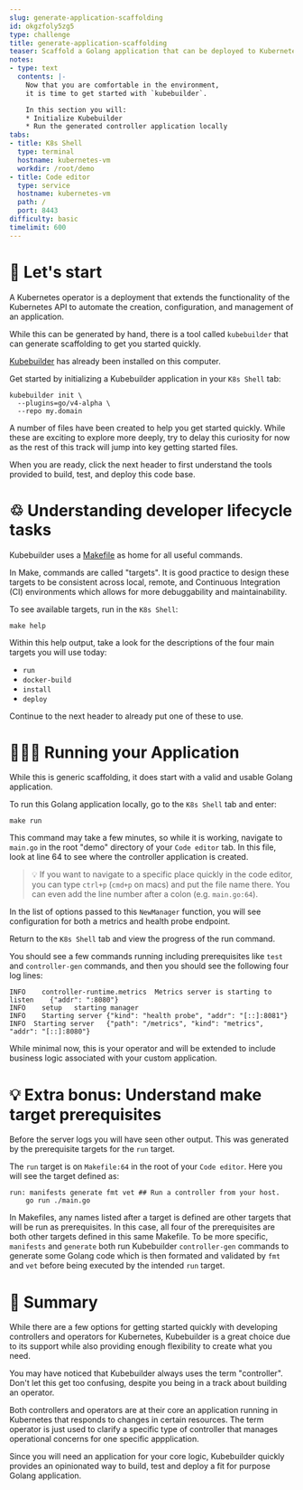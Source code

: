 ```yaml
---
slug: generate-application-scaffolding
id: okgzfoly5zg5
type: challenge
title: generate-application-scaffolding
teaser: Scaffold a Golang application that can be deployed to Kubernetes as an operator
notes:
- type: text
  contents: |-
    Now that you are comfortable in the environment,
    it is time to get started with `kubebuilder`.

    In this section you will:
    * Initialize Kubebuilder
    * Run the generated controller application locally
tabs:
- title: K8s Shell
  type: terminal
  hostname: kubernetes-vm
  workdir: /root/demo
- title: Code editor
  type: service
  hostname: kubernetes-vm
  path: /
  port: 8443
difficulty: basic
timelimit: 600
---
```


🚀 Let's start
==============

A Kubernetes operator is a deployment that extends the functionality of the Kubernetes API to automate the creation, configuration, and management of an application.

While this can be generated by hand, there is a tool called `kubebuilder` that can generate scaffolding to get you started quickly.

[Kubebuilder](https://github.com/kubernetes-sigs/kubebuilder) has already been installed on this computer.

Get started by initializing a Kubebuilder application in your `K8s Shell` tab:

```
kubebuilder init \
  --plugins=go/v4-alpha \
  --repo my.domain
```

A number of files have been created to help you get started quickly. While these are exciting to explore more deeply, try to delay this curiosity for now as the rest of this track will jump into key getting started files.

When you are ready, click the next header to first understand the tools provided to build, test, and deploy this code base.


♲ Understanding developer lifecycle tasks
==============

Kubebuilder uses a [Makefile](https://www.gnu.org/software/make/manual/html_node/Introduction.html) as home for all useful commands.

In Make, commands are called "targets". It is good practice to design these targets to be consistent across local, remote, and Continuous Integration (CI) environments which allows for more debuggability and maintainability.

To see available targets, run in the `K8s Shell`:

```
make help
```

Within this help output, take a look for the descriptions of the four main targets you will use today:
* `run`
* `docker-build`
* `install`
* `deploy`

Continue to the next header to already put one of these to use.


👩🏾‍💻 Running your Application
==============

While this is generic scaffolding, it does start with a valid and usable Golang application.

To run this Golang application locally, go to the `K8s Shell` tab and enter:

```
make run
```

This command may take a few minutes, so while it is working, navigate to `main.go` in the root "demo" directory of your `Code editor` tab. In this file, look at line 64 to see where the controller application is created.

> 💡 If you want to navigate to a specific place quickly in the code editor, you can type `ctrl+p` (`cmd+p` on macs) and put the file name there. You can even add the line number after a colon (e.g. `main.go:64`).

In the list of options passed to this `NewManager` function, you will see configuration for both a metrics and health probe endpoint.

Return to the `K8s Shell` tab and view the progress of the run command.

You should see a few commands running including prerequisites like `test` and `controller-gen` commands, and then you should see the following four log lines:

```
INFO	controller-runtime.metrics	Metrics server is starting to listen	{"addr": ":8080"}
INFO	setup	starting manager
INFO	Starting server	{"kind": "health probe", "addr": "[::]:8081"}
INFO  Starting server	{"path": "/metrics", "kind": "metrics", "addr": "[::]:8080"}
```

While minimal now, this is your operator and will be extended to include business logic associated with your custom application.


💡 Extra bonus: Understand make target prerequisites
==============

Before the server logs you will have seen other output. This was generated by the prerequisite targets for the `run` target.

The `run` target is on `Makefile:64` in the root of your `Code editor`. Here you will see the target defined as:

```
run: manifests generate fmt vet ## Run a controller from your host.
	go run ./main.go
```

In Makefiles, any names listed after a target is defined are other targets that will be run as prerequisites. In this case, all four of the prerequisites are both other targets defined in this same Makefile. To be more specific, `manifests` and `generate` both run Kubebuilder `controller-gen` commands to generate some Golang code which is then formated and validated by `fmt` and `vet` before being executed by the intended `run` target.


📕 Summary
==============

While there are a few options for getting started quickly with developing controllers and operators for Kubernetes, Kubebuilder is a great choice due to its support while also providing enough flexibility to create what you need.

You may have noticed that Kubebuilder always uses the term "controller". Don't let this get too confusing, despite you being in a track about building an operator.

Both controllers and operators are at their core an application running in Kubernetes that responds to changes in certain resources. The term operator is just used to clarify a specific type of controller that manages operational concerns for one specific appplication.

Since you will need an application for your core logic, Kubebuilder quickly provides an opinionated way to build, test and deploy a fit for purpose Golang application.
